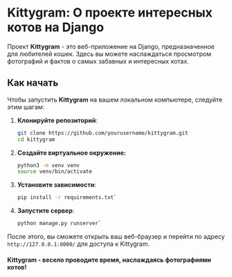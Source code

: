 
# Kittygram: О проекте интересных котов на Django

Проект **Kittygram** - это веб-приложение на Django, предназначенное для любителей кошек. Здесь вы можете наслаждаться просмотром фотографий и фактов о самых забавных и интересных котах.

## Как начать

Чтобы запустить **Kittygram** на вашем локальном компьютере, следуйте этим шагам:

1. **Клонируйте репозиторий**:

   ```bash
   git clone https://github.com/yourusername/kittygram.git
   cd kittygram
2. **Создайте виртуальное окружение:**
	```bash
	python3 -m venv venv
	source venv/bin/activate
3. **Установите зависимости**:
	```bash
	pip install -r requirements.txt`
4. **Запустите сервер**:
	```bash
	python manage.py runserver`
После этого, вы сможете открыть ваш веб-браузер и перейти по адресу `http://127.0.0.1:8000/` для доступа к Kittygram.
    

#### Kittygram - весело проводите время, наслаждаясь фотографиями котов!
